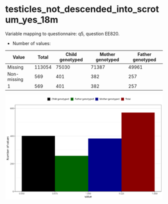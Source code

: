 # testicles_not_descended_into_scrotum_yes_18m
Variable mapping to questionnaire: q5, question EE820.
- Number of values:

| Value | Total | Child genotyped | Mother genotyped | Father genotyped |
| ----- | ----- | --------------- | ---------------- | ---------------- |
| Missing | 113054 | 75030 | 71387 | 49961 |
| Non-missing | 569 | 401 | 382 | 257 |
| 1 | 569 | 401 | 382 | 257 |



![](testicles_not_descended_into_scrotum_yes_18m_n.png)




